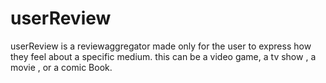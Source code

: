 # userReview

userReview is a reviewaggregator made only for the user to express how they feel about a specific medium.
this can be a video game, a tv show , a movie , or a comic Book.



